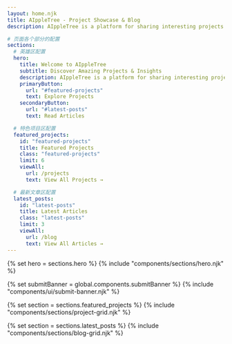 ```yaml
---
layout: home.njk
title: AIppleTree - Project Showcase & Blog
description: AIppleTree is a platform for sharing interesting projects and insights about web development, software engineering, and technology. Join our community to discover amazing projects and learn from experienced developers.

# 页面各个部分的配置
sections:
  # 英雄区配置
  hero:
    title: Welcome to AIppleTree
    subtitle: Discover Amazing Projects & Insights
    description: AIppleTree is a platform for sharing interesting projects and insights about web development, software engineering, and technology. Join our community to discover amazing projects and learn from experienced developers.
    primaryButton:
      url: "#featured-projects"
      text: Explore Projects
    secondaryButton:
      url: "#latest-posts"
      text: Read Articles

  # 特色项目区配置
  featured_projects:
    id: "featured-projects"
    title: Featured Projects
    class: "featured-projects"
    limit: 6
    viewAll:
      url: /projects
      text: View All Projects →

  # 最新文章区配置
  latest_posts:
    id: "latest-posts"
    title: Latest Articles
    class: "latest-posts"
    limit: 3
    viewAll:
      url: /blog
      text: View All Articles →
---
```


{% set hero = sections.hero %}
{% include "components/sections/hero.njk" %}

{% set submitBanner = global.components.submitBanner %}
{% include "components/ui/submit-banner.njk" %}

{% set section = sections.featured_projects %}
{% include "components/sections/project-grid.njk" %}

{% set section = sections.latest_posts %}
{% include "components/sections/blog-grid.njk" %}

